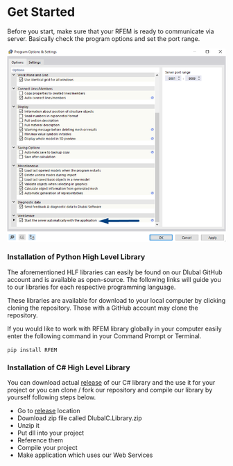 # Get Started

Before you start, make sure that your RFEM is ready to communicate via server. Basically check the program options and set the port range.

![server](./img/serverOption.png)

### Installation of Python High Level Library

The aforementioned HLF libraries can easily be found on our Dlubal GitHub account and is available as open-source. The following links will guide you to our libraries for each respective programming language.

These libraries are available for download to your local computer by clicking cloning the repository. Those with a GitHub account may clone the repository.

If you would like to work with RFEM library globally in your computer easily enter the following command in your Command Prompt or Terminal.

`pip install RFEM`

### Installation of C# High Level Library

You can download actual [release](https://github.com/Dlubal-Software/Dlubal_CSharp_Client/releases/) of our C# library and the use it for your project or you can clone / fork our repository and compile our library by yourself following steps below.

- Go to [release](https://github.com/Dlubal-Software/Dlubal_CSharp_Client/releases/) location
- Download zip file called DlubalC.Library.zip
- Unzip it
- Put dll into your project
- Reference them
- Compile your project
- Make application which uses our Web Services
